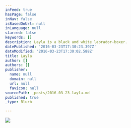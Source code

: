 ```yaml
---
inFeed: true
hasPage: false
inNav: false
isBasedOnUrl: null
inLanguage: null
starred: false
keywords: []
description: Layla is a black and white labrador-boxer.
datePublished: '2016-03-23T17:30:23.397Z'
dateModified: '2016-03-23T17:30:02.588Z'
title: Layla
author: []
authors: []
publisher:
  name: null
  domain: null
  url: null
  favicon: null
sourcePath: _posts/2016-03-23-layla.md
published: true
_type: Blurb

---
```

![](https://the-grid-user-content.s3-us-west-2.amazonaws.com/ec13c8f0-22e5-4919-bbf0-775da49e6ab0.jpg)